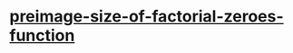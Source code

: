 # [preimage-size-of-factorial-zeroes-function](https://leetcode-cn.com/problems/preimage-size-of-factorial-zeroes-function)
